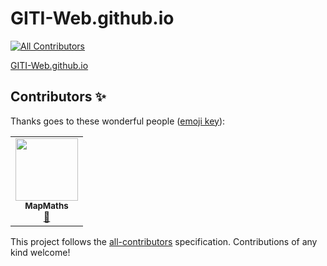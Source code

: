 # GITI-Web.github.io
<!-- ALL-CONTRIBUTORS-BADGE:START - Do not remove or modify this section -->
[![All Contributors](https://img.shields.io/badge/all_contributors-1-orange.svg?style=flat-square)](#contributors-)
<!-- ALL-CONTRIBUTORS-BADGE:END -->
[GITI-Web.github.io](http://GITI-Web.github.io/)

## Contributors ✨

Thanks goes to these wonderful people ([emoji key](https://allcontributors.org/docs/en/emoji-key)):

<!-- ALL-CONTRIBUTORS-LIST:START - Do not remove or modify this section -->
<!-- prettier-ignore-start -->
<!-- markdownlint-disable -->
<table>
  <tr>
    <td align="center"><a href="https://mapmaths.github.io/"><img src="https://avatars2.githubusercontent.com/u/62785981?v=4" width="100px;" alt=""/><br /><sub><b>MapMaths</b></sub></a><br /><a href="https://github.com/GITI-Web/GITI-Web.github.io/commits?author=MapMaths" title="Documentation">📖</a></td>
  </tr>
</table>

<!-- markdownlint-enable -->
<!-- prettier-ignore-end -->
<!-- ALL-CONTRIBUTORS-LIST:END -->

This project follows the [all-contributors](https://github.com/all-contributors/all-contributors) specification. Contributions of any kind welcome!